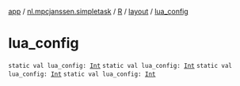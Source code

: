 [app](../../../index.md) / [nl.mpcjanssen.simpletask](../../index.md) / [R](../index.md) / [layout](index.md) / [lua_config](.)

# lua_config

`static val lua_config: `[`Int`](https://kotlinlang.org/api/latest/jvm/stdlib/kotlin/-int/index.html)
`static val lua_config: `[`Int`](https://kotlinlang.org/api/latest/jvm/stdlib/kotlin/-int/index.html)
`static val lua_config: `[`Int`](https://kotlinlang.org/api/latest/jvm/stdlib/kotlin/-int/index.html)
`static val lua_config: `[`Int`](https://kotlinlang.org/api/latest/jvm/stdlib/kotlin/-int/index.html)